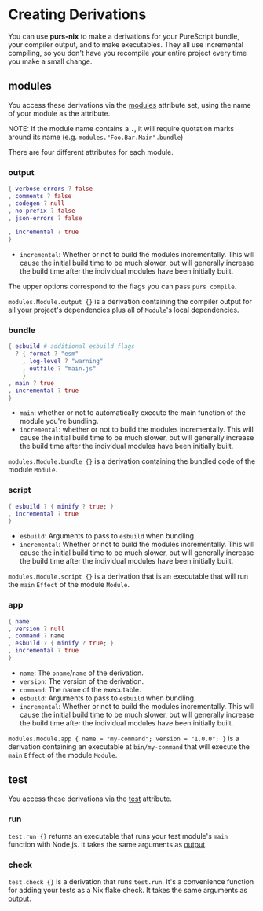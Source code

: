 # Creating Derivations

You can use **purs-nix** to make a derivations for your PureScript bundle, your compiler output, and to make executables. They all use incremental compiling, so you don't have you recompile your entire project every time you make a small change.

## modules

You access these derivations via the [modules](./purs-nix.md#user-content-purs-modules) attribute set, using the name of your module as the attribute.

NOTE: If the module name contains a `.`, it will require quotation marks around its name (e.g. `modules."Foo.Bar.Main".bundle`)

There are four different attributes for each module.

### output
```nix
{ verbose-errors ? false
, comments ? false
, codegen ? null
, no-prefix ? false
, json-errors ? false

, incremental ? true
}
```

- `incremental`: Whether or not to build the modules incrementally. This will cause the initial build time to be much slower, but will generally increase the build time after the individual modules have been initially built.

The upper options correspond to the flags you can pass `purs compile`.

`modules.Module.output {}` is a derivation containing the compiler output for all your project's dependencies plus all of `Module`'s local dependencies.

### bundle

```nix
{ esbuild # additional esbuild flags
  ? { format ? "esm"
    , log-level ? "warning"
    , outfile ? "main.js"
    }
, main ? true
, incremental ? true
}

```

- `main`: whether or not to automatically execute the main function of the module you're bundling.
- `incremental`: whether or not to build the modules incrementally. This will cause the initial build time to be much slower, but will generally increase the build time after the individual modules have been initially built.

`modules.Module.bundle {}` is a derivation containing the bundled code of the module `Module`.

### script

```nix
{ esbuild ? { minify ? true; }
, incremental ? true
}
```
- `esbuild`: Arguments to pass to `esbuild` when bundling.
- `incremental`: Whether or not to build the modules incrementally. This will cause the initial build time to be much slower, but will generally increase the build time after the individual modules have been initially built.

`modules.Module.script {}` is a derivation that is an executable that will run the `main` `Effect` of the module `Module`.

### app

```nix
{ name
, version ? null
, command ? name
, esbuild ? { minify ? true; }
, incremental ? true
}
```
- `name`: The `pname`/`name` of the derivation.
- `version`: The version of the derivation.
- `command`: The name of the executable.
- `esbuild`: Arguments to pass to `esbuild` when bundling.
- `incremental`: Whether or not to build the modules incrementally. This will cause the initial build time to be much slower, but will generally increase the build time after the individual modules have been initially built.

`modules.Module.app { name = "my-command"; version = "1.0.0"; }` is a derivation containing an executable at `bin/my-command` that will execute the `main` `Effect` of the module `Module`.

## test

You access these derivations via the [test](./purs-nix.md#user-content-purs-test) attribute.


### run

`test.run {}` returns an executable that runs your test module's `main` function with Node.js. It takes the same arguments as [output](#output).

### check

`test.check {}` Is a derivation that runs `test.run`. It's a convenience function for adding your tests as a Nix flake check. It takes the same arguments as [output](#output).
